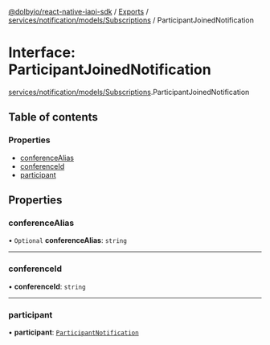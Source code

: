 [@dolbyio/react-native-iapi-sdk](../README.md) / [Exports](../modules.md) / [services/notification/models/Subscriptions](../modules/services_notification_models_Subscriptions.md) / ParticipantJoinedNotification

# Interface: ParticipantJoinedNotification

[services/notification/models/Subscriptions](../modules/services_notification_models_Subscriptions.md).ParticipantJoinedNotification

## Table of contents

### Properties

- [conferenceAlias](services_notification_models_Subscriptions.ParticipantJoinedNotification.md#conferencealias)
- [conferenceId](services_notification_models_Subscriptions.ParticipantJoinedNotification.md#conferenceid)
- [participant](services_notification_models_Subscriptions.ParticipantJoinedNotification.md#participant)

## Properties

### conferenceAlias

• `Optional` **conferenceAlias**: `string`

___

### conferenceId

• **conferenceId**: `string`

___

### participant

• **participant**: [`ParticipantNotification`](services_notification_models_ParticipantNotification.ParticipantNotification.md)
